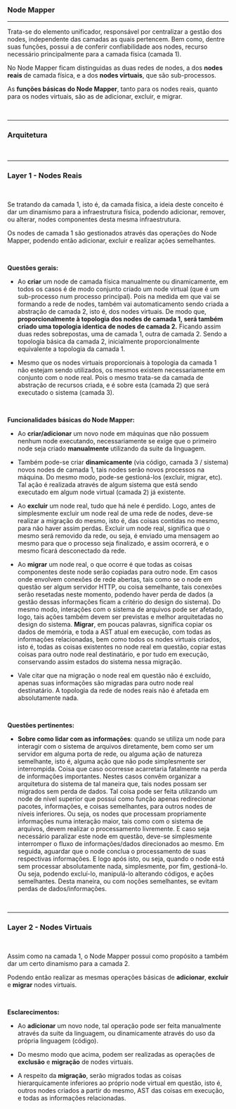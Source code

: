 
### <b>Node Mapper</b>

****

Trata-se do elemento unificador, responsável por centralizar a gestão dos nodes, independente das camadas as quais pertencem. Bem como, dentre suas funções, possui a de conferir confiabilidade aos nodes, recurso necessário principalmente para a camada física (camada 1).

No Node Mapper ficam distinguidas as duas redes de nodes, a dos <b>nodes reais</b> de camada física, e a dos <b>nodes virtuais</b>, que são sub-processos.

As <b>funções básicas do Node Mapper</b>, tanto para os nodes reais, quanto para os nodes virtuais, são as de adicionar, excluir, e migrar.

<br>

****
### <b>Arquitetura</b>



<br>

****
### <b>Layer 1 - Nodes Reais</b>

<br>

Se tratando da camada 1, isto é, da camada física, a ideia deste conceito é dar um dinamismo para a infraestrutura física, podendo adicionar, remover, ou alterar, nodes componentes desta mesma infraestrutura.

Os nodes de camada 1 são gestionados através das operações do Node Mapper, podendo então adicionar, excluir e realizar ações semelhantes.

<br>

<b>Questões gerais:</b>

- Ao <b>criar</b> um node de camada física manualmente ou dinamicamente, em todos os casos é de modo conjunto criado um node virtual (que é um sub-processo num processo principal). Pois na medida em que vai se formando a rede de nodes, também vai automaticamento sendo criada a abstração de camada 2, isto é, dos nodes virtuais. De modo que, <b>proporcionalmente à topologia dos nodes de camada 1, será também criado uma topologia identica de nodes de camada 2.</b> Ficando assim duas redes sobrepostas, uma de camada 1, outra de camada 2. Sendo a topologia básica da camada 2, inicialmente proporcionalmente equivalente a topologia da camada 1. 

- Mesmo que os nodes virtuais proporcionais à topologia da camada 1 não estejam sendo utilizados, os mesmos existem necessariamente em conjunto com o node real. Pois o mesmo trata-se da camada de abstração de recursos criada, e é sobre esta (camada 2) que será executado o sistema (camada 3).

<br>

<b>Funcionalidades básicas do Node Mapper:</b>

- Ao <b>criar/adicionar</b> um novo node em máquinas que não possuem nenhum node executando, necessariamente se exige que o primeiro node seja criado <b>manualmente</b> utilizando da suite da linguagem.

- Também pode-se criar <b>dinamicamente</b> (via código, camada 3 / sistema) novos nodes de camada 1, tais nodes serão novos processos na máquina. Do mesmo modo, pode-se gestioná-los (excluir, migrar, etc). Tal ação é realizada através de algum sistema que está sendo executado em algum node virtual (camada 2) já existente.
  
- Ao <b>excluir</b> um node real, tudo que há nele é perdido. Logo, antes de simplesmente excluir um node real de uma rede de nodes, deve-se realizar a migração do mesmo, isto é, das coisas contidas no mesmo, para não haver assim perdas. Excluir um node real, significa que o mesmo será removido da rede, ou seja, é enviado uma mensagem ao mesmo para que o processo seja finalizado, e assim ocorrerá, e o mesmo ficará desconectado da rede.

- Ao <b>migrar</b> um node real, o que ocorre é que todas as coisas componentes deste node serão copiadas para outro node. Em casos onde envolvem conexões de rede abertas, tais como se o node em questão ser algum servidor HTTP, ou coisa semelhante, tais conexões serão resetadas neste momento, podendo haver perda de dados (a gestão dessas informações ficam a critério do design do sistema). Do mesmo modo, interações com o sistema de arquivos pode ser afetado, logo, tais ações também devem ser previstas e melhor arquitetadas no design do sistema. <b>Migrar</b>, em poucas palavras, significa copiar os dados de memória, e toda a AST atual em execução, com todas as informações relacionadas, bem como todos os nodes virtuais criados, isto é, todas as coisas existentes no node real em questão, copiar estas coisas para outro node real destinatário, e por tudo em execução, conservando assim estados do sistema nessa migração.

- Vale citar que na migração o node real em questão não é excluído, apenas suas informações são migradas para outro node real destinatário. A topologia da rede de nodes reais não é afetada em absolutamente nada.

<br>

<b>Questões pertinentes:</b>

- <b>Sobre como lidar com as informações</b>: quando se utiliza um node para interagir com o sistema de arquivos diretamente, bem como ser um servidor em alguma porta de rede, ou alguma ação de natureza semelhante, isto é, alguma ação que não pode simplesmente ser interrompida. Coisa que caso ocorresse acarretaria fatalmente na perda de informações importantes. Nestes casos convêm organizar a arquitetura do sistema de tal maneira que, tais nodes possam ser migrados sem perda de dados. Tal coisa pode ser feita utilizando um node de nível superior que possui como função apenas redirecionar pacotes, informações, e coisas semelhantes, para outros nodes de níveis inferiores. Ou seja, os nodes que processam propriamente informações numa interação maior, tais como com o sistema de arquivos, devem realizar o processamento livremente. E caso seja necessário paralizar este node em questão, deve-se simplesmente interromper o fluxo de informações/dados direcionados ao mesmo. Em seguida, aguardar que o node conclua o processamento de suas respectivas informações. E logo após isto, ou seja, quando o node está sem processar absolutamente nada, simplesmente, por fim, gestioná-lo. Ou seja, podendo excluí-lo, manipulá-lo alterando códigos, e ações semelhantes. Desta maneira, ou com noções semelhantes, se evitam perdas de dados/informações.

<br>

****
### <b>Layer 2 - Nodes Virtuais</b>

<br>

Assim como na camada 1, o Node Mapper possui como propósito a também dar um certo dinamismo para a camada 2.

Podendo então realizar as mesmas operações básicas de <b>adicionar</b>, <b>excluir</b> e <b>migrar</b> nodes virtuais.

<br>

<b>Esclarecimentos:</b>

- Ao <b>adicionar</b> um novo node, tal operação pode ser feita manualmente através da suite da linguagem, ou dinamicamente através do uso da própria linguagem (código).
  
- Do mesmo modo que acima, podem ser realizadas as operações de <b>exclusão</b> e <b>migração</b> de nodes virtuais.

- A respeito da <b>migração</b>, serão migrados todas as coisas hierarquicamente inferiores ao próprio node virtual em questão, isto é, outros nodes criados a partir do mesmo, AST das coisas em execução, e todas as informações relacionadas.


